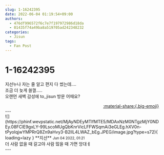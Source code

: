 ```yaml
---
slug: 1-16242395
date: 2022-06-04 01:19:54+09:00
authors:
  - 476df996572f6c7e7f197972986d18da
  - 01435f74a49ba8a519705ad242348232
categories:
  - Jisun
tags:
  - Fan Post
---
```


# 1-16242395

<div class="post-container" markdown="1">
<div class="content-container md-sidebar__scrollwrap" markdown="1">

지선누나 자는 줄 알고 편지 다 썼는데....<br>조금 더 늦게 쓸껄.....<br>오랜먼 새벽 감성에 to_jisun 방문 어때요?

</div>
</div>

<div style="text-align: right;" markdown="1">
<a href="https://weverse.io/fromis9/fanpost/1-16242395" style="text-align: right;">:material-share:{.big-emoji}</a>
</div>
---

<div class="comments-container md-sidebar__scrollwrap" markdown="1">
<div class="comment" markdown="1">
<div class='id-container' markdown="1">
![](https://phinf.wevpstatic.net/MjAyNDEyMTlfMTE5/MDAxNzM0NTgzMjY0NDEy.08FClE9gxLY-99LscoMUgQbKnrVicLFFWSqmAi3eGLEg.hXV0n-tPyoIqjwYMPRrQ8Zn9aHvy3-B2llL4LWAZ_bEg.JPEG/image.jpg?type=s72){ loading=lazy }
**<span class="artist">지선</span>** <small>Jun 04 2022, 01:21</small><br>
</div>
<div class='comment-body' markdown="1">
더 사람 없을 때 갈고야 사람 많을 때 가면 앙대ㅔ
</div>
</div>
</div>
---
